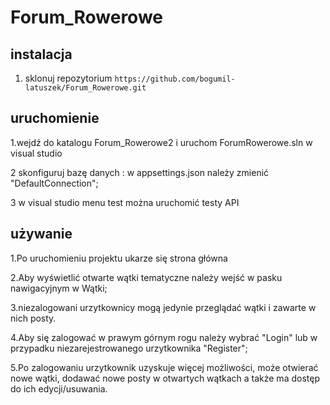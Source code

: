 # Forum_Rowerowe

## instalacja

1. sklonuj repozytorium `https://github.com/bogumil-latuszek/Forum_Rowerowe.git`

## uruchomienie

1.wejdź do katalogu Forum_Rowerowe2 i uruchom ForumRowerowe.sln w visual studio

2 skonfiguruj bazę danych : w appsettings.json należy zmienić "DefaultConnection";

3 w visual studio menu test można uruchomić testy API

## używanie

1.Po uruchomieniu projektu ukarze się strona główna

2.Aby wyświetlić otwarte wątki tematyczne należy wejść w pasku nawigacyjnym w Wątki;

3.niezalogowani urzytkownicy mogą jedynie przeglądać wątki i zawarte w nich posty.

4.Aby się zalogować w prawym górnym rogu należy wybrać "Login" lub w przypadku niezarejestrowanego urzytkownika "Register";

5.Po zalogowaniu urzytkownik uzyskuje więcej możliwości, może otwierać nowe wątki, dodawać nowe posty w otwartych wątkach a także ma dostęp do ich edycji/usuwania.

